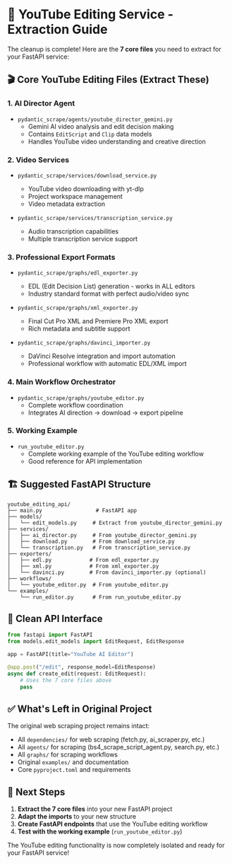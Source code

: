 # 🎯 YouTube Editing Service - Extraction Guide

The cleanup is complete! Here are the **7 core files** you need to extract for your FastAPI service:

## 🎬 Core YouTube Editing Files (Extract These)

### 1. AI Director Agent
- `pydantic_scrape/agents/youtube_director_gemini.py` 
  - Gemini AI video analysis and edit decision making
  - Contains `EditScript` and `Clip` data models
  - Handles YouTube video understanding and creative direction

### 2. Video Services  
- `pydantic_scrape/services/download_service.py`
  - YouTube video downloading with yt-dlp
  - Project workspace management
  - Video metadata extraction

- `pydantic_scrape/services/transcription_service.py`
  - Audio transcription capabilities
  - Multiple transcription service support

### 3. Professional Export Formats
- `pydantic_scrape/graphs/edl_exporter.py`
  - EDL (Edit Decision List) generation - works in ALL editors
  - Industry standard format with perfect audio/video sync

- `pydantic_scrape/graphs/xml_exporter.py` 
  - Final Cut Pro XML and Premiere Pro XML export
  - Rich metadata and subtitle support

- `pydantic_scrape/graphs/davinci_importer.py`
  - DaVinci Resolve integration and import automation
  - Professional workflow with automatic EDL/XML import

### 4. Main Workflow Orchestrator
- `pydantic_scrape/graphs/youtube_editor.py`
  - Complete workflow coordination
  - Integrates AI direction → download → export pipeline

### 5. Working Example
- `run_youtube_editor.py`
  - Complete working example of the YouTube editing workflow
  - Good reference for API implementation

## 🏗️ Suggested FastAPI Structure

```
youtube_editing_api/
├── main.py                 # FastAPI app
├── models/
│   └── edit_models.py     # Extract from youtube_director_gemini.py
├── services/
│   ├── ai_director.py     # From youtube_director_gemini.py  
│   ├── download.py        # From download_service.py
│   └── transcription.py   # From transcription_service.py
├── exporters/
│   ├── edl.py            # From edl_exporter.py
│   ├── xml.py            # From xml_exporter.py
│   └── davinci.py        # From davinci_importer.py (optional)
├── workflows/
│   └── youtube_editor.py  # From youtube_editor.py
└── examples/
    └── run_editor.py      # From run_youtube_editor.py
```

## 🚀 Clean API Interface

```python
from fastapi import FastAPI
from models.edit_models import EditRequest, EditResponse

app = FastAPI(title="YouTube AI Editor")

@app.post("/edit", response_model=EditResponse)
async def create_edit(request: EditRequest):
    # Uses the 7 core files above
    pass
```

## ✅ What's Left in Original Project

The original web scraping project remains intact:
- All `dependencies/` for web scraping (fetch.py, ai_scraper.py, etc.)
- All `agents/` for scraping (bs4_scrape_script_agent.py, search.py, etc.) 
- All `graphs/` for scraping workflows
- Original `examples/` and documentation
- Core `pyproject.toml` and requirements

## 🎯 Next Steps

1. **Extract the 7 core files** into your new FastAPI project
2. **Adapt the imports** to your new structure  
3. **Create FastAPI endpoints** that use the YouTube editing workflow
4. **Test with the working example** (`run_youtube_editor.py`)

The YouTube editing functionality is now completely isolated and ready for your FastAPI service!